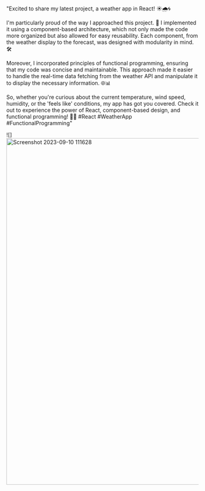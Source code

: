 "Excited to share my latest project, a weather app in React! ☀️🌧️🌀

I'm particularly proud of the way I approached this project. 🧐 I implemented it using a component-based architecture, which not only made the code more organized but also allowed for easy reusability. Each component, from the weather display to the forecast, was designed with modularity in mind. 🛠️

Moreover, I incorporated principles of functional programming, ensuring that my code was concise and maintainable. This approach made it easier to handle the real-time data fetching from the weather API and manipulate it to display the necessary information. 🌐📊

So, whether you're curious about the current temperature, wind speed, humidity, or the 'feels like' conditions, my app has got you covered. Check it out to experience the power of React, component-based design, and functional programming! 🚀💡 #React #WeatherApp #FunctionalProgramming"

![]<img width="908" alt="Screenshot 2023-09-10 111628" src="https://github.com/MdAbbas110/react_weather_app/assets/109078342/795cc669-9c60-4e8e-9c30-9ca26e1f96d3">
